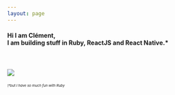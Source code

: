 ```yaml
---
layout: page
---
```


<script async src="https://www.googletagmanager.com/gtag/js?id=UA-90123342-2"></script>
<script>
  window.dataLayer = window.dataLayer || [];
  function gtag(){dataLayer.push(arguments);}
  gtag('js', new Date());

  gtag('config', 'UA-90123342-2');
</script>
<h4 class='title-sub'>
Hi I am Clément,<br>
I am building stuff in Ruby, ReactJS and React Native.*
</h4>
<br>
<br>
<div class='wrapper-img'>
  <a href="/"><img class="profile-avatar" src="https://images3.memedroid.com/images/UPLOADED476/5bbf05e164649.jpeg" /></a>
</div>
<br>
<em style="font-size: 8px">\*but I have so much fun with Ruby<em>
